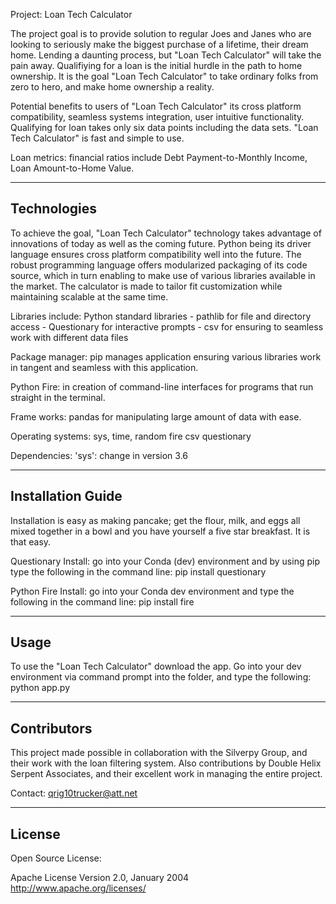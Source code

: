 Project: Loan Tech Calculator

The project goal is to provide solution to regular Joes and Janes who are looking to seriously make the biggest purchase of a lifetime, their dream home. Lending a daunting process, but "Loan Tech Calculator" will take the pain away. Qualifiying for a loan is the initial hurdle in the path to home ownership. It is the goal "Loan Tech Calculator" to take ordinary folks from zero to hero, and make home ownership a reality. 

Potential benefits to users of "Loan Tech Calculator" its cross platform compatibility, seamless systems integration, user intuitive functionality. Qualifying for loan takes only six data points including the data sets. "Loan Tech Calculator" is fast and simple to use. 

Loan metrics: financial ratios include Debt Payment-to-Monthly Income, Loan Amount-to-Home Value.

---

## Technologies

To achieve the goal, "Loan Tech Calculator" technology takes advantage of innovations of today as well as the coming future. Python being its driver language ensures cross platform compatibility well into the future. The robust programming language offers modularized packaging of its code source, which in turn enabling to make use of various libraries available in the market. The calculator is made to tailor fit customization while maintaining scalable at the same time.

Libraries include: Python standard libraries
    - pathlib for file and directory access
    - Questionary for interactive prompts
    - csv for ensuring to seamless work with different data files

Package manager: pip manages application ensuring various libraries work in tangent and seamless with this application.

Python Fire: in creation of command-line interfaces for programs that run straight in the terminal.

Frame works:
pandas for manipulating large amount of data with ease.


Operating systems:
sys, time, random
fire
csv
questionary


Dependencies:
'sys': change in version 3.6




---

## Installation Guide

Installation is easy as making pancake; get the flour, milk, and eggs all mixed together in a bowl and you have yourself a five star breakfast. It is that easy.

Questionary Install: go into your Conda (dev) environment and by using pip type the following in the command line: pip install questionary

Python Fire Install: go into your Conda dev environment and type the following in the command line: pip install fire

---

## Usage

To use the "Loan Tech Calculator" download the app. Go into your dev environment via command prompt into the folder, and type the following: python app.py

---

## Contributors

This project made possible in collaboration with the Silverpy Group, and their work with the loan filtering system. Also contributions by Double Helix Serpent Associates, and their excellent work in managing the entire project.

Contact: qrig10trucker@att.net

---

## License

Open Source License:

Apache License
Version 2.0, January 2004
http://www.apache.org/licenses/
